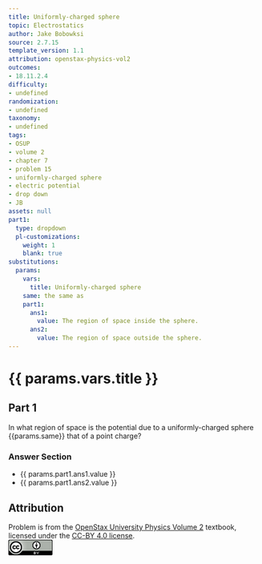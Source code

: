```yaml
---
title: Uniformly-charged sphere
topic: Electrostatics
author: Jake Bobowksi
source: 2.7.15
template_version: 1.1
attribution: openstax-physics-vol2
outcomes:
- 18.11.2.4
difficulty:
- undefined
randomization:
- undefined
taxonomy:
- undefined
tags:
- OSUP
- volume 2
- chapter 7
- problem 15
- uniformly-charged sphere
- electric potential
- drop down
- JB
assets: null
part1:
  type: dropdown
  pl-customizations:
    weight: 1
    blank: true
substitutions:
  params:
    vars:
      title: Uniformly-charged sphere
    same: the same as
    part1:
      ans1:
        value: The region of space inside the sphere.
      ans2:
        value: The region of space outside the sphere.
---
```

# {{ params.vars.title }}
## Part 1

In what region of space is the potential due to a uniformly-charged sphere {{params.same}} that of a point charge?

### Answer Section

- {{ params.part1.ans1.value }}
- {{ params.part1.ans2.value }}

## Attribution

Problem is from the [OpenStax University Physics Volume 2](https://openstax.org/details/books/university-physics-volume-2) textbook, licensed under the [CC-BY 4.0 license](https://creativecommons.org/licenses/by/4.0/).<br>![Image representing the Creative Commons 4.0 BY license.](https://raw.githubusercontent.com/firasm/bits/master/by.png)